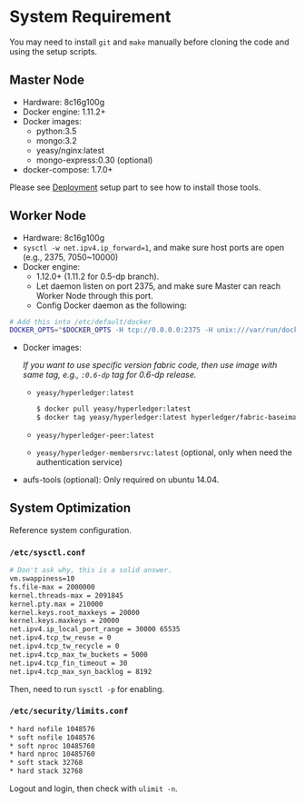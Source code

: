 # System Requirement

You may need to install `git` and `make` manually before cloning the code and using the setup scripts. 

## Master Node
* Hardware: 8c16g100g
* Docker engine: 1.11.2+
* Docker images:
    - python:3.5
    - mongo:3.2
    - yeasy/nginx:latest
    - mongo-express:0.30 (optional)
* docker-compose: 1.7.0+

Please see [Deployment](deployment.md) setup part to see how to install those tools.

## Worker Node
* Hardware: 8c16g100g
* `sysctl -w net.ipv4.ip_forward=1`, and make sure host ports are open (e.g., 2375, 7050~10000)
* Docker engine:
    - 1.12.0+ (1.11.2 for 0.5-dp branch).
    - Let daemon listen on port 2375, and make sure Master can reach Worker Node through this port.
    - Config Docker daemon as the following:
```sh
# Add this into /etc/default/docker
DOCKER_OPTS="$DOCKER_OPTS -H tcp://0.0.0.0:2375 -H unix:///var/run/docker.sock --api-cors-header='*' --default-ulimit=nofile=8192:16384 --default-ulimit=nproc=8192:16384"
```
* Docker images:

    *If you want to use specific version fabric code, then use image with same tag, e.g., `:0.6-dp` tag for 0.6-dp release.*
    - `yeasy/hyperledger:latest`

        ```sh
        $ docker pull yeasy/hyperledger:latest
        $ docker tag yeasy/hyperledger:latest hyperledger/fabric-baseimage:latest
        ```
    - `yeasy/hyperledger-peer:latest`
    - `yeasy/hyperledger-membersrvc:latest` (optional, only when need the authentication service)
* aufs-tools (optional): Only required on ubuntu 14.04.

## System Optimization
Reference system configuration.

### `/etc/sysctl.conf`

```sh
# Don't ask why, this is a solid answer.
vm.swappiness=10
fs.file-max = 2000000
kernel.threads-max = 2091845
kernel.pty.max = 210000
kernel.keys.root_maxkeys = 20000
kernel.keys.maxkeys = 20000
net.ipv4.ip_local_port_range = 30000 65535
net.ipv4.tcp_tw_reuse = 0
net.ipv4.tcp_tw_recycle = 0
net.ipv4.tcp_max_tw_buckets = 5000
net.ipv4.tcp_fin_timeout = 30
net.ipv4.tcp_max_syn_backlog = 8192
```

Then, need to run `sysctl -p` for enabling.

### `/etc/security/limits.conf`

```sh
* hard nofile 1048576
* soft nofile 1048576
* soft nproc 10485760
* hard nproc 10485760
* soft stack 32768
* hard stack 32768
```
Logout and login, then check with `ulimit -n`.